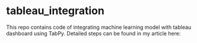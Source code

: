 # tableau_integration

This repo contains code of integrating machine learning model with tableau dashboard using TabPy. Detailed steps can be found in my article here: 
